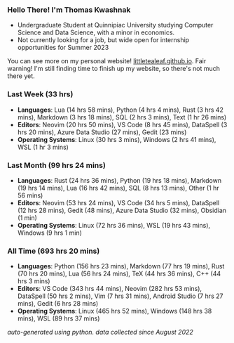 
### Hello There! I'm Thomas Kwashnak

- Undergraduate Student at Quinnipiac University studying Computer Science and Data Science, with a minor in economics.
- Not currently looking for a job, but wide open for internship opportunities for Summer 2023

You can see more on my personal website! [littletealeaf.github.io](https://littletealeaf.github.io). Fair warning! I'm still finding time to finish up my website, so there's not much there yet.

### Last Week (33 hrs)
- **Languages**: Lua (14 hrs 58 mins), Python (4 hrs 4 mins), Rust (3 hrs 42 mins), Markdown (3 hrs 18 mins), SQL (2 hrs 3 mins), Text (1 hr 26 mins)
- **Editors**: Neovim (20 hrs 50 mins), VS Code (8 hrs 45 mins), DataSpell (3 hrs 20 mins), Azure Data Studio (27 mins), Gedit (23 mins)
- **Operating Systems**: Linux (30 hrs 3 mins), Windows (2 hrs 41 mins), WSL (1 hr 3 mins)
    
### Last Month (99 hrs 24 mins)
- **Languages**: Rust (24 hrs 36 mins), Python (19 hrs 18 mins), Markdown (19 hrs 14 mins), Lua (16 hrs 42 mins), SQL (8 hrs 13 mins), Other (1 hr 56 mins)
- **Editors**: Neovim (53 hrs 24 mins), VS Code (34 hrs 5 mins), DataSpell (12 hrs 28 mins), Gedit (48 mins), Azure Data Studio (32 mins), Obsidian (1 min)
- **Operating Systems**: Linux (72 hrs 36 mins), WSL (19 hrs 43 mins), Windows (9 hrs 1 min)
    
### All Time (693 hrs 20 mins)
- **Languages**: Python (156 hrs 23 mins), Markdown (77 hrs 19 mins), Rust (70 hrs 20 mins), Lua (56 hrs 24 mins), TeX (44 hrs 36 mins), C++ (44 hrs 3 mins)
- **Editors**: VS Code (343 hrs 44 mins), Neovim (282 hrs 53 mins), DataSpell (50 hrs 2 mins), Vim (7 hrs 31 mins), Android Studio (7 hrs 27 mins), Gedit (6 hrs 28 mins)
- **Operating Systems**: Linux (465 hrs 52 mins), Windows (148 hrs 38 mins), WSL (89 hrs 37 mins)
    

*auto-generated using python. data collected since August 2022*
